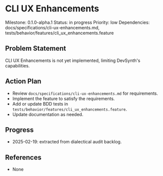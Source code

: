 # CLI UX Enhancements
Milestone: 0.1.0-alpha.1
Status: in progress
Priority: low
Dependencies: docs/specifications/cli-ux-enhancements.md, tests/behavior/features/cli_ux_enhancements.feature

## Problem Statement
CLI UX Enhancements is not yet implemented, limiting DevSynth's capabilities.


## Action Plan
- Review `docs/specifications/cli-ux-enhancements.md` for requirements.
- Implement the feature to satisfy the requirements.
- Add or update BDD tests in `tests/behavior/features/cli_ux_enhancements.feature`.
- Update documentation as needed.

## Progress
- 2025-02-19: extracted from dialectical audit backlog.

## References
- None
